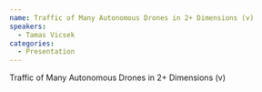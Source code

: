```yaml
--- 
name: Traffic of Many Autonomous Drones in 2+ Dimensions (v)
speakers: 
  - Tamas Vicsek
categories:
  - Presentation
---
```


Traffic of Many Autonomous Drones in 2+ Dimensions (v)